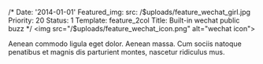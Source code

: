 /*
Date: '2014-01-01'
Featured_img: 
  src: /$uploads/feature_wechat_girl.jpg
Priority: 20
Status: 1
Template: feature_2col
Title: Built-in wechat public buzz
*/
<img src="/$uploads/feature_wechat_icon.png" alt="wechat icon">
<p>
  Aenean commodo ligula eget dolor. Aenean massa. Cum sociis natoque  penatibus et magnis dis parturient montes, nascetur ridiculus mus.
</p>